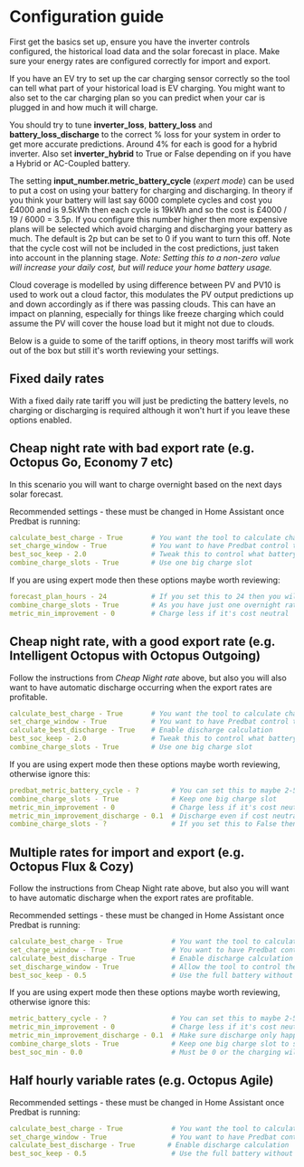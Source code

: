 # Configuration guide

First get the basics set up, ensure you have the inverter controls configured, the historical load data and the solar forecast
in place. Make sure your energy rates are configured correctly for import and export.

If you have an EV try to set up the car charging sensor correctly so the tool can tell what part of your historical load is EV
charging. You might want to also set to the car charging plan so you can predict when your car is plugged in and how much it will charge.

You should try to tune **inverter_loss**, **battery_loss** and **battery_loss_discharge** to the correct % loss for your system
in order to get more accurate predictions. Around 4% for each is good for a hybrid inverter. Also set **inverter_hybrid** to
True or False depending on if you have a Hybrid or AC-Coupled battery.

The setting **input_number.metric_battery_cycle** (_expert mode_) can be used to put a cost on using your battery for charging
and discharging. In theory if you think your battery will last say 6000 complete cycles and cost you £4000 and is 9.5kWh then
each cycle is 19kWh and so the cost is £4000 / 19 / 6000 = 3.5p. If you configure this number higher then more expensive plans
will be selected which avoid charging and discharging your battery as much. The default is 2p but can be set to 0 if you want
to turn this off. Note that the cycle cost will not be included in the cost predictions, just taken into account in the planning
stage. _Note: Setting this to a non-zero value will increase your daily cost, but will reduce your home battery usage._

Cloud coverage is modelled by using difference between PV and PV10 is used to work out a cloud factor, this modulates the PV
output predictions up and down accordingly as if there was passing clouds. This can have an impact on planning, especially for
things like freeze charging which could assume the PV will cover the house load but it might not due to clouds.

Below is a guide to some of the tariff options, in theory most tariffs will work out of the box but still it's worth reviewing your settings.

## Fixed daily rates

With a fixed daily rate tariff you will just be predicting the battery levels, no charging or discharging is required although it won't hurt if you leave these options enabled.

## Cheap night rate with bad export rate (e.g. Octopus Go, Economy 7 etc)

In this scenario you will want to charge overnight based on the next days solar forecast.

Recommended settings - these must be changed in Home Assistant once Predbat is running:

```yaml
calculate_best_charge - True       # You want the tool to calculate charging
set_charge_window - True           # You want to have Predbat control the charge window
best_soc_keep - 2.0                # Tweak this to control what battery level you want to keep as a backup in case you use more energy
combine_charge_slots - True        # Use one big charge slot
```

If you are using expert mode then these options maybe worth reviewing:

```yaml
forecast_plan_hours - 24           # If you set this to 24 then you will have quicker updates, the cycle repeats itself anyhow
combine_charge_slots - True        # As you have just one overnight rate then one slot is fine
metric_min_improvement - 0         # Charge less if it's cost neutral
```

## Cheap night rate, with a good export rate (e.g. Intelligent Octopus with Octopus Outgoing)

Follow the instructions from _Cheap Night rate_ above, but also you will also want to have automatic discharge occurring when the export rates are profitable.

```yaml
calculate_best_charge - True       # You want the tool to calculate charging
set_charge_window - True           # You want to have Predbat control the charge window
calculate_best_discharge - True    # Enable discharge calculation
best_soc_keep - 2.0                # Tweak this to control what battery level you want to keep as a backup in case you use more energy
combine_charge_slots - True        # Use one big charge slot
```

If you are using expert mode then these options maybe worth reviewing, otherwise ignore this:

```yaml
predbat_metric_battery_cycle - ?        # You can set this to maybe 2-5p if you want to avoid cycling the battery too much
combine_charge_slots - True             # Keep one big charge slot
metric_min_improvement - 0              # Charge less if it's cost neutral
metric_min_improvement_discharge - 0.1  # Discharge even if cost neutral, as you often need many slots to see the improvement
combine_charge_slots - ?                # If you set this to False then you can allow import in larger periods of day rates to fund extra export
```

## Multiple rates for import and export (e.g. Octopus Flux & Cozy)

Follow the instructions from Cheap Night rate above, but also you will want to have automatic discharge when the export rates are profitable.

Recommended settings - these must be changed in Home Assistant once Predbat is running:

```yaml
calculate_best_charge - True            # You want the tool to calculate charging
set_charge_window - True                # You want to have Predbat control the charge window
calculate_best_discharge - True         # Enable discharge calculation
set_discharge_window - True             # Allow the tool to control the discharge slots
best_soc_keep - 0.5                     # Use the full battery without going empty
```

If you are using expert mode then these options maybe worth reviewing, otherwise ignore this:

```yaml
metric_battery_cycle - ?                # You can set this to maybe 2-5p if you want to avoid cycling the battery too much
metric_min_improvement - 0              # Charge less if it's cost neutral
metric_min_improvement_discharge - 0.1  # Make sure discharge only happens if it makes a profit
combine_charge_slots - True             # Keep one big charge slot to speed things up
best_soc_min - 0.0                      # Must be 0 or the charging will happen on all slots
```

## Half hourly variable rates (e.g. Octopus Agile)

Recommended settings - these must be changed in Home Assistant once Predbat is running:

```yaml
calculate_best_charge - True            # You want the tool to calculate charging
set_charge_window - True                # You want to have Predbat control the charge window
calculate_best_discharge - True        # Enable discharge calculation
best_soc_keep - 0.5                     # Use the full battery without going empty
```
